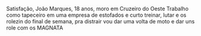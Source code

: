 Satisfação, João Marques, 18 anos, moro em Cruzeiro do Oeste
Trabalho como tapeceiro em uma empresa de estofados e curto treinar, lutar e os rolezin do final de semana, pra distrair vou dar uma volta de moto e dar uns role com os MAGNATA 
